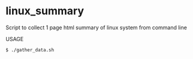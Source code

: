 # linux_summary
Script to collect 1 page html summary of linux system from command line

USAGE
```
$ ./gather_data.sh
```
